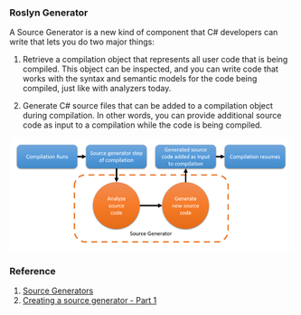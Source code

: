### Roslyn Generator

A Source Generator is a new kind of component that C# developers can write that lets you do two major things:

1. Retrieve a compilation object that represents all user code that is being compiled. This object can be inspected, and you can write code that works with the syntax and semantic models for the code being compiled, just like with analyzers today.

2. Generate C# source files that can be added to a compilation object during compilation. In other words, you can provide additional source code as input to a compilation while the code is being compiled.

![](./assets/source-generator-visualization.png)

### Reference
1. [Source Generators](https://docs.microsoft.com/en-us/dotnet/csharp/roslyn-sdk/source-generators-overview)
2. [Creating a source generator - Part 1](https://andrewlock.net/creating-a-source-generator-part-1-creating-an-incremental-source-generator/)
